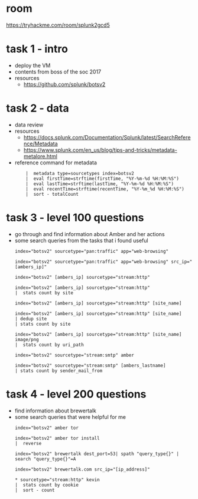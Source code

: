 # room
https://tryhackme.com/room/splunk2gcd5

# task 1 - intro
* deploy the VM
* contents from boss of the soc 2017
* resources
    * https://github.com/splunk/botsv2

# task 2 - data
* data review
* resources
    * https://docs.splunk.com/Documentation/Splunk/latest/SearchReference/Metadata
    * https://www.splunk.com/en_us/blog/tips-and-tricks/metadata-metalore.html
* reference command for metadata
    ```
        |  metadata type=sourcetypes index=botsv2 
        |  eval firstTime=strftime(firstTime, "%Y-%m-%d %H:%M:%S") 
        |  eval lastTime=strftime(lastTime, "%Y-%m-%d %H:%M:%S") 
        |  eval recentTime=strftime(recentTime, "%Y-%m_%d %H:%M:%S") 
        |  sort - totalCount
    ```

# task 3 - level 100 questions
* go through and find information about Amber and her actions
* some search queries from the tasks that i found useful
    ```
    index="botsv2" sourcetype="pan:traffic" app="web-browsing"

    index="botsv2" sourcetype="pan:traffic" app="web-browsing" src_ip="[ambers_ip]"

    index="botsv2" [ambers_ip] sourcetype="stream:http"

    index="botsv2" [ambers_ip] sourcetype="stream:http" 
    |  stats count by site

    index="botsv2" [ambers_ip] sourcetype="stream:http" [site_name]

    index="botsv2" [ambers_ip] sourcetype="stream:http" [site_name]
    | dedup site
    | stats count by site

    index="botsv2" [ambers_ip] sourcetype="stream:http" [site_name] image/png 
    |  stats count by uri_path

    index="botsv2" sourcetype="stream:smtp" amber

    index="botsv2" sourcetype="stream:smtp" [ambers_lastname]
    | stats count by sender_mail_from
    ```

# task 4 - level 200 questions
* find information about brewertalk
* some search queries that were helpful for me
    ```
    index="botsv2" amber tor

    index="botsv2" amber tor install 
    |  reverse

    index="botsv2" brewertalk dest_port=53| spath "query_type{}" | search "query_type{}"=A

    index="botsv2" brewertalk.com src_ip="[ip_address]"

    * sourcetype="stream:http" kevin 
    |  stats count by cookie 
    |  sort - count
    ```
